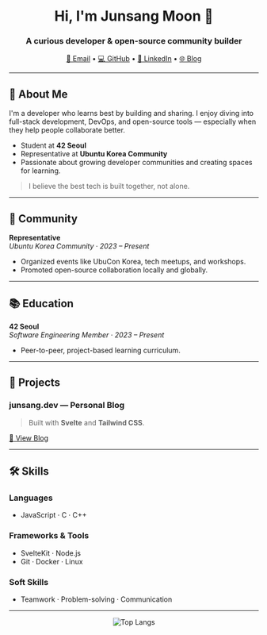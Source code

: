 <h1 align="center">Hi, I'm Junsang Moon 👋</h1>
<h3 align="center">A curious developer & open-source community builder</h3>

<p align="center">
  <a href="mailto:mun.js@aol.com">📧 Email</a> •
  <a href="https://github.com/Junsang-Mun">💻 GitHub</a> •
  <a href="https://www.linkedin.com/in/%EC%A4%80%EC%83%81-%EB%AC%B8-b567b027a/">🔗 LinkedIn</a> •
  <a href="https://junsang.dev">🌐 Blog</a>
</p>

---

## 🧠 About Me

I'm a developer who learns best by building and sharing.
I enjoy diving into full-stack development, DevOps, and open-source tools — especially when they help people collaborate better.

- Student at **42 Seoul**
- Representative at **Ubuntu Korea Community**
- Passionate about growing developer communities and creating spaces for learning.

> I believe the best tech is built together, not alone.

---

## 🌱 Community

**Representative**  
*Ubuntu Korea Community · 2023 – Present*
- Organized events like UbuCon Korea, tech meetups, and workshops.
- Promoted open-source collaboration locally and globally.

---

## 📚 Education

**42 Seoul**  
*Software Engineering Member · 2023 – Present*
- Peer-to-peer, project-based learning curriculum.

---

## 🚧 Projects

### junsang.dev — Personal Blog
> Built with **Svelte** and **Tailwind CSS**.

[🔗 View Blog](https://junsang.dev)

---

## 🛠 Skills

### Languages
- JavaScript · C · C++

### Frameworks & Tools
- SvelteKit · Node.js
- Git · Docker · Linux

### Soft Skills
- Teamwork · Problem-solving · Communication

---

<p align="center">
  <img src="https://github-readme-stats.vercel.app/api/top-langs/?username=Junsang-Mun&layout=compact&theme=radical" alt="Top Langs" />
</p>
